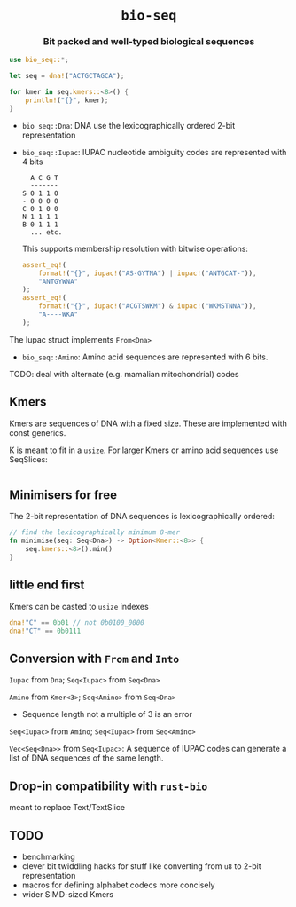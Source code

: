 <div class="title-block" style="text-align: center;" align="center">

# `bio-seq`

### Bit packed and well-typed biological sequences
</div>

```rust
use bio_seq::*;

let seq = dna!("ACTGCTAGCA");

for kmer in seq.kmers::<8>() {
	println!("{}", kmer);
}
```

* `bio_seq::Dna`: DNA use the lexicographically ordered 2-bit representation

* `bio_seq::Iupac`: IUPAC  nucleotide ambiguity codes are represented with 4 bits

	```
	  A C G T
	  -------
	S 0 1 1 0
	- 0 0 0 0
	C 0 1 0 0
	N 1 1 1 1
	B 0 1 1 1
	  ... etc.
	```
	This supports membership resolution with bitwise operations:

	```rust
    assert_eq!(
        format!("{}", iupac!("AS-GYTNA") | iupac!("ANTGCAT-")),
        "ANTGYWNA"
    );
    assert_eq!(
        format!("{}", iupac!("ACGTSWKM") & iupac!("WKMSTNNA")),
        "A----WKA"
    );
	```
The Iupac struct implements `From<Dna>`

* `bio_seq::Amino`: Amino acid sequences are represented with 6 bits.

TODO: deal with alternate (e.g. mamalian mitochondrial) codes

## Kmers

Kmers are sequences of DNA with a fixed size. These are implemented with const generics.

K is meant to fit in a `usize`. For larger Kmers or amino acid sequences use SeqSlices:

```rust


```

## Minimisers for free

The 2-bit representation of DNA sequences is lexicographically ordered:

```rust
// find the lexicographically minimum 8-mer
fn minimise(seq: Seq<Dna>) -> Option<Kmer::<8>> {
    seq.kmers::<8>().min()
}
```

## little end first

Kmers can be casted to `usize` indexes

```rust
dna!"C" == 0b01 // not 0b0100_0000
dna!"CT" == 0b0111
```

## Conversion with `From` and `Into`

`Iupac` from `Dna`; `Seq<Iupac>` from `Seq<Dna>`

`Amino` from `Kmer<3>`; `Seq<Amino>` from `Seq<Dna>`
  * Sequence length not a multiple of 3 is an error

`Seq<Iupac>` from `Amino`; `Seq<Iupac>` from `Seq<Amino>`

`Vec<Seq<Dna>>` from `Seq<Iupac>`: A sequence of IUPAC codes can generate a list of DNA sequences of the same length.


## Drop-in compatibility with `rust-bio`

meant to replace Text/TextSlice

## TODO

* benchmarking
* clever bit twiddling hacks for stuff like converting from `u8` to 2-bit representation
* macros for defining alphabet codecs more concisely
* wider SIMD-sized Kmers

